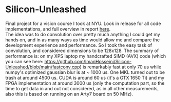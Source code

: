 # Silicon-Unleashed
Final project for a vision course I took at NYU. Look in release for all code implementations, and full overview in report [here](https://github.com/ImanHosseini/Silicon-Unleashed/blob/main/Report.pdf). <br>
The idea was to do convolution over pretty much anything I could get my hands on, and in as many ways as time would allow me and compare the development experience and performance. So I took the easy task of convolution, and considered dimensions to be 128x128. The summary of performance is: on my XPS laptop my handcrafted SIMD (AVX) code (which you can see here: https://github.com/ImanHosseini/Silicon-Unleashed/blob/main/fastconv.cpp) is remarkably fast at only 70 us while numpy's optimized gaussian blur is at ~ 1000 us. One MKL turned out to be trash at around 4500 us. CUDA is around 60 us (it's a GTX 1650 Ti) and my FPGA implementation at around 3000 us (only the computation part, so the time to get data in and out not considered, as in all other measurements, also this is based on running on an Arty7 board on 50 MHz).
